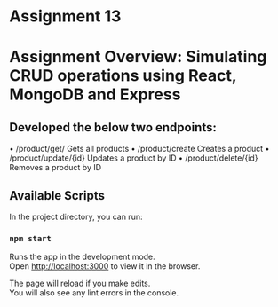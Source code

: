 # Assignment 13

# Assignment Overview: Simulating CRUD operations using React, MongoDB and Express

## Developed the below two endpoints:
•	/product/get/		        Gets all products
•	/product/create		        Creates a product
•	/product/update/{id}		Updates a product by ID
•	/product/delete/{id}		Removes a product by ID


## Available Scripts

In the project directory, you can run:

### `npm start`

Runs the app in the development mode.<br />
Open [http://localhost:3000](http://localhost:3000) to view it in the browser.

The page will reload if you make edits.<br />
You will also see any lint errors in the console.

